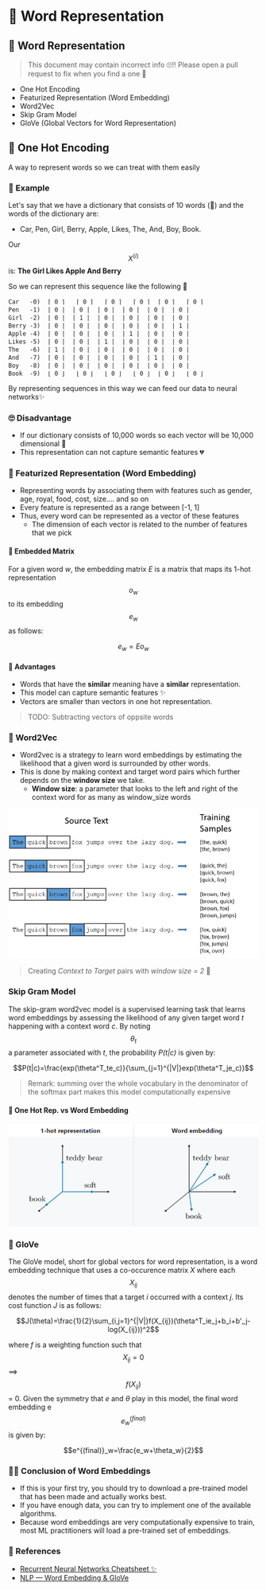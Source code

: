 # 🌚 Word Representation

## 🌚 Word Representation

> This document may contain incorrect info 🙄‼ Please open a pull request to fix when you find a one 🌟

* One Hot Encoding
* Featurized Representation \(Word Embedding\)
* Word2Vec
* Skip Gram Model
* GloVe \(Global Vectors for Word Representation\)

## 🚀 One Hot Encoding

A way to represent words so we can treat with them easily

### 🔎 Example

Let's say that we have a dictionary that consists of 10 words \(🤭\) and the words of the dictionary are:

* Car, Pen, Girl, Berry, Apple, Likes, The, And, Boy, Book.

Our $$X^{(i)}$$ is: **The Girl Likes Apple And Berry**

So we can represent this sequence like the following 👀

```text
Car   -0)  ⌈ 0 ⌉   ⌈ 0 ⌉   ⌈ 0 ⌉   ⌈ 0 ⌉  ⌈ 0 ⌉   ⌈ 0 ⌉ 
Pen   -1)  | 0 |  | 0 |  | 0 |  | 0 |  | 0 |  | 0 |
Girl  -2)  | 0 |  | 1 |  | 0 |  | 0 |  | 0 |  | 0 |
Berry -3)  | 0 |  | 0 |  | 0 |  | 0 |  | 0 |  | 1 |
Apple -4)  | 0 |  | 0 |  | 0 |  | 1 |  | 0 |  | 0 |
Likes -5)  | 0 |  | 0 |  | 1 |  | 0 |  | 0 |  | 0 |
The   -6)  | 1 |  | 0 |  | 0 |  | 0 |  | 0 |  | 0 |
And   -7)  | 0 |  | 0 |  | 0 |  | 0 |  | 1 |  | 0 |
Boy   -8)  | 0 |  | 0 |  | 0 |  | 0 |  | 0 |  | 0 |
Book  -9)  ⌊ 0 ⌋   ⌊ 0 ⌋   ⌊ 0 ⌋   ⌊ 0 ⌋  ⌊ 0 ⌋   ⌊ 0 ⌋
```

By representing sequences in this way we can feed our data to neural networks✨

### 🙄 Disadvantage

* If our dictionary consists of 10,000 words so each vector will be 10,000 dimensional 🤕 
* This representation can not capture semantic features 💔

### 🎎 Featurized Representation \(Word Embedding\)

* Representing words by associating them with features such as gender, age, royal, food, cost, size.... and so on 
* Every feature is represented as a range between \[-1, 1\] 
* Thus, every word can be represented as a vector of these features
  * The dimension of each vector is related to the number of features that we pick

#### 🔢 Embedded Matrix

For a given word _w_, the embedding matrix _E_ is a matrix that maps its 1-hot representation $$o_w$$ to its embedding $$e_w$$ as follows:

$$e_w=Eo_w$$

#### 🎀 Advantages

* Words that have the **similar** meaning have a **similar** representation.
* This model can capture semantic features ✨ 
* Vectors are smaller than vectors in one hot representation.

> TODO: Subtracting vectors of oppsite words

### 🔄 Word2Vec

* Word2vec is a strategy to learn word embeddings by estimating the likelihood that a given word is surrounded by other words.
* This is done by making context and target word pairs which further depends on the **window size** we take.
  * **Window size**:  a parameter that looks to the left and right of the context word for as many as window\_size words

![](../.gitbook/assets/ctpairs.png)

> Creating _Context to Target_ pairs with _window size = 2_ 🙌

### Skip Gram Model

The skip-gram word2vec model is a supervised learning task that learns word embeddings by assessing the likelihood of any given target word _t_ happening with a context word _c_. By noting $$θ_{t}$$ a parameter associated with _t_, the probability _P\(t\|c\)_ is given by:

$$P(t|c)=\frac{exp(\theta^T_te_c)}{\sum_{j=1}^{|V|}exp(\theta^T_je_c)}$$

> Remark: summing over the whole vocabulary in the denominator of the softmax part makes this model computationally expensive

#### 🚀 One Hot Rep. vs Word Embedding

![](../.gitbook/assets/onehotvswordembedding.PNG)

### 🧤 GloVe

The GloVe model, short for global vectors for word representation, is a word embedding technique that uses a co-occurence matrix _X_ where each $$X_{ij}$$ denotes the number of times that a target _i_ occurred with a context _j_. Its cost function _J_ is as follows:

$$J(\theta)=\frac{1}{2}\sum_{i,j=1}^{|V|}f(X_{ij})(\theta^T_ie_j+b_i+b'_j-log(X_{ij}))^2$$

where _f_ is a weighting function such that $$X_{ij}=0$$ ⟹ $$f(X_{ij})$$ = 0. Given the symmetry that _e_ and _θ_ play in this model, the final word embedding e $$e^{(final)}_w$$ is given by:

$$e^{(final)}_w=\frac{e_w+\theta_w}{2}$$

### 👩‍🏫 Conclusion of Word Embeddings

* If this is your first try, you should try to download a pre-trained model that has been made and actually works best.
* If you have enough data, you can try to implement one of the available algorithms.
* Because word embeddings are very computationally expensive to train, most ML practitioners will load a pre-trained set of embeddings.

### 🧐 References

* [Recurrent Neural Networks Cheatsheet ✨](https://stanford.edu/~shervine/teaching/cs-230/cheatsheet-recurrent-neural-networks)
* [NLP — Word Embedding & GloVe](https://medium.com/@jonathan_hui/nlp-word-embedding-glove-5e7f523999f6)

